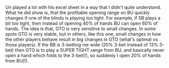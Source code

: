Uri played a lot with his excel sheet in a way that I didn't quite understand.
What he did show is, that the profitable opening range on BU quickly changes if one of the blinds is playing too tight. For example, if SB plays a bit too tight, then instead of opening 40% of hands BU can open 60% of hands. The idea is that, GTO is very sensitive to small changes. In some spots GTO is very stable, but in others, like this one, small changes in how the other players behave result in big changes in GTO (what's optimal vs those players). 
If the BB is 3-betting me wide (20% 3-bet instead of 13% 3-bet) then GTO is to play a SUPER TIGHT range from BU, and basically never open a hand which folds to the 3-bet(!), so suddenly I open 20% of hands from BU(!).
